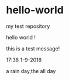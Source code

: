 # hello-world
my test repository

hello world !

this is a test message!

17:38 1-9-2018

a rain day,the all day
